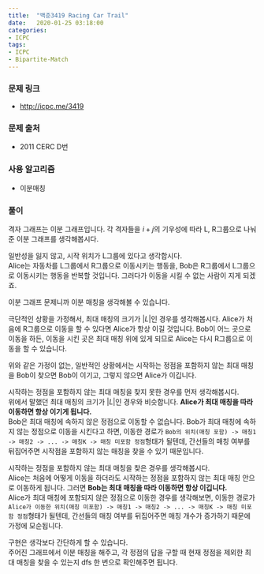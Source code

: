 ```yaml
---
title:  "백준3419 Racing Car Trail"
date:   2020-01-25 03:18:00
categories:
- ICPC
tags:
- ICPC
- Bipartite-Match
---
```


### 문제 링크
* http://icpc.me/3419

### 문제 출처
* 2011 CERC D번

### 사용 알고리즘
* 이분매칭

### 풀이
격자 그래프는 이분 그래프입니다. 각 격자들을 $i+j$의 기우성에 따라 L, R그룹으로 나눠준 이분 그래프를 생각해봅시다.

일반성을 잃지 않고, 시작 위치가 L그룹에 있다고 생각합시다.<br>
Alice는 자동차를 L그룹에서 R그룹으로 이동시키는 행동을, Bob은 R그룹에서 L그룹으로 이동시키는 행동을 반복할 것입니다. 그러다가 이동을 시킬 수 없는 사람이 지게 되겠죠.

이분 그래프 문제니까 이분 매칭을 생각해볼 수 있습니다.

극단적인 상황을 가정해서, 최대 매칭의 크기가 $\vert L \vert$인 경우를 생각해봅시다. Alice가 처음에 R그룹으로 이동을 할 수 있다면 Alice가 항상 이길 것입니다. Bob이 어느 곳으로 이동을 하든, 이동을 시킨 곳은 최대 매칭 위에 있게 되므로 Alice는 다시 R그룹으로 이동을 할 수 있습니다.

위와 같은 가정이 없는, 일반적인 상황에서는 시작하는 정점을 포함하지 않는 최대 매칭을 Bob이 찾으면 Bob이 이기고, 그렇지 않으면 Alice가 이깁니다.

시작하는 정점을 포함하지 않는 최대 매칭을 찾지 못한 경우를 먼저 생각해봅시다.<br>
위에서 말했던 최대 매칭의 크기가 $\vert L \vert$인 경우와 비슷합니다. **Alice가 최대 매칭을 따라 이동하면 항상 이기게 됩니다.**<Br>
Bob은 최대 매칭에 속하지 않은 정점으로 이동할 수 없습니다. Bob가 최대 매칭에 속하지 않는 정점으로 이동을 시킨다고 하면, 이동한 경로가 `Bob의 위치(매칭 포함) -> 매칭1 -> 매칭2 -> ... -> 매칭K -> 매칭 미포함 정점`형태가 될텐데, 간선들의 매칭 여부를 뒤집어주면 시작점을 포함하지 않는 매칭을 찾을 수 있기 때문입니다.

시작하는 정점을 포함하지 않는 최대 매칭을 찾은 경우를 생각해봅시다.<br>
Alice는 처음에 어떻게 이동을 하더라도 시작하는 정점을 포함하지 않는 최대 매칭 안으로 이동하게 됩니다. 그러면 **Bob는 최대 매칭을 따라 이동하면 항상 이깁니다.**<br>
Alice가 최대 매칭에 포함되지 않은 정점으로 이동한 경우를 생각해보면, 이동한 경로가 `Alice가 이동한 위치(매칭 미포함) -> 매칭1 -> 매칭2 -> ... -> 매칭K -> 매칭 미포함 정점`형태가 될텐데, 간선들의 매칭 여부를 뒤집어주면 매칭 개수가 증가하기 때문에 가정에 모순됩니다.

구현은 생각보다 간단하게 할 수 있습니다.<br>
주어진 그래프에서 이분 매칭을 해주고, 각 정점의 답을 구할 때 현재 정점을 제외한 최대 매칭을 찾을 수 있는지 dfs 한 번으로 확인해주면 됩니다.
